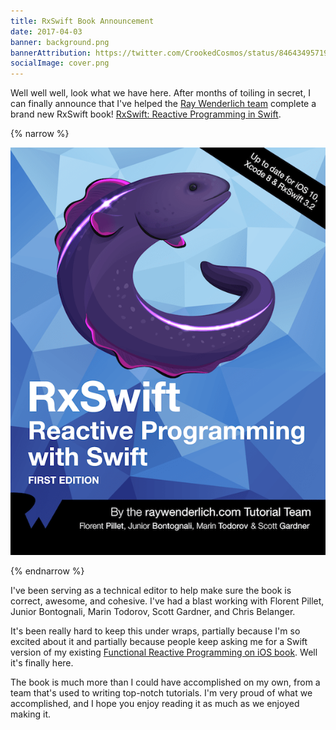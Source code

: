 ```yaml
---
title: RxSwift Book Announcement
date: 2017-04-03
banner: background.png
bannerAttribution: https://twitter.com/CrookedCosmos/status/846434957195128833
socialImage: cover.png
---
```


Well well well, look what we have here. After months of toiling in secret, I can finally announce that I've helped the [Ray Wenderlich team](https://raywenderlich.com) complete a brand new RxSwift book! [RxSwift: Reactive Programming in Swift](https://store.raywenderlich.com/products/rxswift).

{% narrow %}

[![Book cover](cover.png)](https://store.raywenderlich.com/products/rxswift)

{% endnarrow %}

I've been serving as a technical editor to help make sure the book is correct, awesome, and cohesive. I've had a blast working with Florent Pillet, Junior Bontognali, Marin Todorov, Scott Gardner, and Chris Belanger.

It's been really hard to keep this under wraps, partially because I'm so excited about it and partially because people keep asking me for a Swift version of my existing [Functional Reactive Programming on iOS book](https://leanpub.com/iosfrp). Well it's finally here.

The book is much more than I could have accomplished on my own, from a team that's used to writing top-notch tutorials. I'm very proud of what we accomplished, and I hope you enjoy reading it as much as we enjoyed making it.
